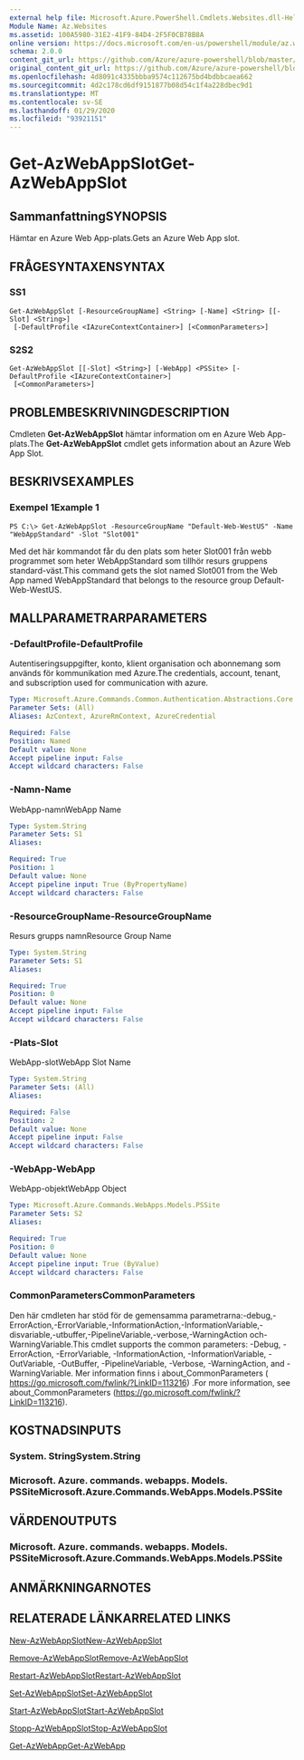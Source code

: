 ```yaml
---
external help file: Microsoft.Azure.PowerShell.Cmdlets.Websites.dll-Help.xml
Module Name: Az.Websites
ms.assetid: 100A5980-31E2-41F9-84D4-2F5F0CB78B8A
online version: https://docs.microsoft.com/en-us/powershell/module/az.websites/get-azwebappslot
schema: 2.0.0
content_git_url: https://github.com/Azure/azure-powershell/blob/master/src/Websites/Websites/help/Get-AzWebAppSlot.md
original_content_git_url: https://github.com/Azure/azure-powershell/blob/master/src/Websites/Websites/help/Get-AzWebAppSlot.md
ms.openlocfilehash: 4d8091c4335bbba9574c112675bd4bdbbcaea662
ms.sourcegitcommit: 4d2c178cd6df9151877b08d54c1f4a228dbec9d1
ms.translationtype: MT
ms.contentlocale: sv-SE
ms.lasthandoff: 01/29/2020
ms.locfileid: "93921151"
---
```

# <span data-ttu-id="c080d-101">Get-AzWebAppSlot</span><span class="sxs-lookup"><span data-stu-id="c080d-101">Get-AzWebAppSlot</span></span>

## <span data-ttu-id="c080d-102">Sammanfattning</span><span class="sxs-lookup"><span data-stu-id="c080d-102">SYNOPSIS</span></span>
<span data-ttu-id="c080d-103">Hämtar en Azure Web App-plats.</span><span class="sxs-lookup"><span data-stu-id="c080d-103">Gets an Azure Web App slot.</span></span>

## <span data-ttu-id="c080d-104">FRÅGESYNTAXEN</span><span class="sxs-lookup"><span data-stu-id="c080d-104">SYNTAX</span></span>

### <span data-ttu-id="c080d-105">S</span><span class="sxs-lookup"><span data-stu-id="c080d-105">S1</span></span>
```
Get-AzWebAppSlot [-ResourceGroupName] <String> [-Name] <String> [[-Slot] <String>]
 [-DefaultProfile <IAzureContextContainer>] [<CommonParameters>]
```

### <span data-ttu-id="c080d-106">S2</span><span class="sxs-lookup"><span data-stu-id="c080d-106">S2</span></span>
```
Get-AzWebAppSlot [[-Slot] <String>] [-WebApp] <PSSite> [-DefaultProfile <IAzureContextContainer>]
 [<CommonParameters>]
```

## <span data-ttu-id="c080d-107">PROBLEMBESKRIVNING</span><span class="sxs-lookup"><span data-stu-id="c080d-107">DESCRIPTION</span></span>
<span data-ttu-id="c080d-108">Cmdleten **Get-AzWebAppSlot** hämtar information om en Azure Web App-plats.</span><span class="sxs-lookup"><span data-stu-id="c080d-108">The **Get-AzWebAppSlot** cmdlet gets information about an Azure Web App Slot.</span></span>

## <span data-ttu-id="c080d-109">BESKRIVS</span><span class="sxs-lookup"><span data-stu-id="c080d-109">EXAMPLES</span></span>

### <span data-ttu-id="c080d-110">Exempel 1</span><span class="sxs-lookup"><span data-stu-id="c080d-110">Example 1</span></span>
```
PS C:\> Get-AzWebAppSlot -ResourceGroupName "Default-Web-WestUS" -Name "WebAppStandard" -Slot "Slot001"
```

<span data-ttu-id="c080d-111">Med det här kommandot får du den plats som heter Slot001 från webb programmet som heter WebAppStandard som tillhör resurs gruppens standard-väst.</span><span class="sxs-lookup"><span data-stu-id="c080d-111">This command gets the slot named Slot001 from the Web App named WebAppStandard that belongs to the resource group Default-Web-WestUS.</span></span>

## <span data-ttu-id="c080d-112">MALLPARAMETRAR</span><span class="sxs-lookup"><span data-stu-id="c080d-112">PARAMETERS</span></span>

### <span data-ttu-id="c080d-113">-DefaultProfile</span><span class="sxs-lookup"><span data-stu-id="c080d-113">-DefaultProfile</span></span>
<span data-ttu-id="c080d-114">Autentiseringsuppgifter, konto, klient organisation och abonnemang som används för kommunikation med Azure.</span><span class="sxs-lookup"><span data-stu-id="c080d-114">The credentials, account, tenant, and subscription used for communication with azure.</span></span>

```yaml
Type: Microsoft.Azure.Commands.Common.Authentication.Abstractions.Core.IAzureContextContainer
Parameter Sets: (All)
Aliases: AzContext, AzureRmContext, AzureCredential

Required: False
Position: Named
Default value: None
Accept pipeline input: False
Accept wildcard characters: False
```

### <span data-ttu-id="c080d-115">-Namn</span><span class="sxs-lookup"><span data-stu-id="c080d-115">-Name</span></span>
<span data-ttu-id="c080d-116">WebApp-namn</span><span class="sxs-lookup"><span data-stu-id="c080d-116">WebApp Name</span></span>

```yaml
Type: System.String
Parameter Sets: S1
Aliases:

Required: True
Position: 1
Default value: None
Accept pipeline input: True (ByPropertyName)
Accept wildcard characters: False
```

### <span data-ttu-id="c080d-117">-ResourceGroupName</span><span class="sxs-lookup"><span data-stu-id="c080d-117">-ResourceGroupName</span></span>
<span data-ttu-id="c080d-118">Resurs grupps namn</span><span class="sxs-lookup"><span data-stu-id="c080d-118">Resource Group Name</span></span>

```yaml
Type: System.String
Parameter Sets: S1
Aliases:

Required: True
Position: 0
Default value: None
Accept pipeline input: False
Accept wildcard characters: False
```

### <span data-ttu-id="c080d-119">-Plats</span><span class="sxs-lookup"><span data-stu-id="c080d-119">-Slot</span></span>
<span data-ttu-id="c080d-120">WebApp-slot</span><span class="sxs-lookup"><span data-stu-id="c080d-120">WebApp Slot Name</span></span>

```yaml
Type: System.String
Parameter Sets: (All)
Aliases:

Required: False
Position: 2
Default value: None
Accept pipeline input: False
Accept wildcard characters: False
```

### <span data-ttu-id="c080d-121">-WebApp</span><span class="sxs-lookup"><span data-stu-id="c080d-121">-WebApp</span></span>
<span data-ttu-id="c080d-122">WebApp-objekt</span><span class="sxs-lookup"><span data-stu-id="c080d-122">WebApp Object</span></span>

```yaml
Type: Microsoft.Azure.Commands.WebApps.Models.PSSite
Parameter Sets: S2
Aliases:

Required: True
Position: 0
Default value: None
Accept pipeline input: True (ByValue)
Accept wildcard characters: False
```

### <span data-ttu-id="c080d-123">CommonParameters</span><span class="sxs-lookup"><span data-stu-id="c080d-123">CommonParameters</span></span>
<span data-ttu-id="c080d-124">Den här cmdleten har stöd för de gemensamma parametrarna:-debug,-ErrorAction,-ErrorVariable,-InformationAction,-InformationVariable,-disvariable,-utbuffer,-PipelineVariable,-verbose,-WarningAction och-WarningVariable.</span><span class="sxs-lookup"><span data-stu-id="c080d-124">This cmdlet supports the common parameters: -Debug, -ErrorAction, -ErrorVariable, -InformationAction, -InformationVariable, -OutVariable, -OutBuffer, -PipelineVariable, -Verbose, -WarningAction, and -WarningVariable.</span></span> <span data-ttu-id="c080d-125">Mer information finns i about_CommonParameters ( https://go.microsoft.com/fwlink/?LinkID=113216) .</span><span class="sxs-lookup"><span data-stu-id="c080d-125">For more information, see about_CommonParameters (https://go.microsoft.com/fwlink/?LinkID=113216).</span></span>

## <span data-ttu-id="c080d-126">KOSTNADS</span><span class="sxs-lookup"><span data-stu-id="c080d-126">INPUTS</span></span>

### <span data-ttu-id="c080d-127">System. String</span><span class="sxs-lookup"><span data-stu-id="c080d-127">System.String</span></span>

### <span data-ttu-id="c080d-128">Microsoft. Azure. commands. webapps. Models. PSSite</span><span class="sxs-lookup"><span data-stu-id="c080d-128">Microsoft.Azure.Commands.WebApps.Models.PSSite</span></span>

## <span data-ttu-id="c080d-129">VÄRDEN</span><span class="sxs-lookup"><span data-stu-id="c080d-129">OUTPUTS</span></span>

### <span data-ttu-id="c080d-130">Microsoft. Azure. commands. webapps. Models. PSSite</span><span class="sxs-lookup"><span data-stu-id="c080d-130">Microsoft.Azure.Commands.WebApps.Models.PSSite</span></span>

## <span data-ttu-id="c080d-131">ANMÄRKNINGAR</span><span class="sxs-lookup"><span data-stu-id="c080d-131">NOTES</span></span>

## <span data-ttu-id="c080d-132">RELATERADE LÄNKAR</span><span class="sxs-lookup"><span data-stu-id="c080d-132">RELATED LINKS</span></span>

[<span data-ttu-id="c080d-133">New-AzWebAppSlot</span><span class="sxs-lookup"><span data-stu-id="c080d-133">New-AzWebAppSlot</span></span>](./New-AzWebAppSlot.md)

[<span data-ttu-id="c080d-134">Remove-AzWebAppSlot</span><span class="sxs-lookup"><span data-stu-id="c080d-134">Remove-AzWebAppSlot</span></span>](./Remove-AzWebAppSlot.md)

[<span data-ttu-id="c080d-135">Restart-AzWebAppSlot</span><span class="sxs-lookup"><span data-stu-id="c080d-135">Restart-AzWebAppSlot</span></span>](./Restart-AzWebAppSlot.md)

[<span data-ttu-id="c080d-136">Set-AzWebAppSlot</span><span class="sxs-lookup"><span data-stu-id="c080d-136">Set-AzWebAppSlot</span></span>](./Set-AzWebAppSlot.md)

[<span data-ttu-id="c080d-137">Start-AzWebAppSlot</span><span class="sxs-lookup"><span data-stu-id="c080d-137">Start-AzWebAppSlot</span></span>](./Start-AzWebAppSlot.md)

[<span data-ttu-id="c080d-138">Stopp-AzWebAppSlot</span><span class="sxs-lookup"><span data-stu-id="c080d-138">Stop-AzWebAppSlot</span></span>](./Stop-AzWebAppSlot.md)

[<span data-ttu-id="c080d-139">Get-AzWebApp</span><span class="sxs-lookup"><span data-stu-id="c080d-139">Get-AzWebApp</span></span>](./Get-AzWebApp.md)
